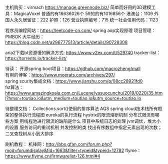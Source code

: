 主机购买：virmach
https://manage.greennode.biz/
简单而好用的3D建模工具：MagicaVoxel 
普通的有16636026个
59的的有1016856个
港澳台：1109
外国人永久居留证：222
护照：126
营业执照编号：715
统一社会信用代码：1123

程序员编程网站：https://leetcode-cn.com/
spring aop实现原理
项目管理：PMBOK
大牛经历：https://blog.csdn.net/a296777513/article/details/90728308

aria2下载bt资源慢的解决方式:
https://www.v2ex.com/t/529740
tracker-list：https://torrents.io/tracker-list/

待读：
开源spring boot项目：https://github.com/macrozheng/mall  
有用的博客：https://www.moerats.com/archives/297/  
spring scurity集成文档：https://www.jianshu.com/p/08cc28921fd0  
fst算法：https://www.amazingkoala.com.cn/Lucene/yasuocunchu/2019/0220/35.html?hmsr=toutiao.io&utm_medium=toutiao.io&utm_source=toutiao.io


待整理文档：
Collections.sort()使用的排序算法
AQS
spring cloud技术栈所有框架的整体执行流程图
eureka的执行流程
hystrix的限流熔断机制
分布式限流有哪些方案
用线程池进行限流的缺陷是什么
项目中系统日志的处理
jvm调优，堆大小的设置
服务访问的重试机制
并发控制的类
找出有序数组中指定元素出现的次数；二叉查找树从小到大排序


刷机教程：
机锋网：http://bbs.gfan.com/forum.php?mod=forumdisplay&fid=1663&filter=typeid&typeid=12782
flyme：https://www.flyme.cn/firmwarelist-126.html#4

